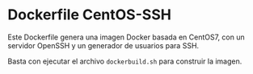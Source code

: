 # Dockerfile CentOS-SSH

Este Dockerfile genera una imagen Docker basada en CentOS7, con un servidor OpenSSH y un generador de usuarios para SSH.

Basta con ejecutar el archivo `dockerbuild.sh` para construir la imagen.
